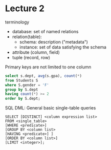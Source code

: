 # Lecture 2

terminology

- database: set of named relations
- relation(table):
  - schema: description ("metadata")
  - instance: set of data satisfying the schema
- attribute (column, field)
- tuple (record, row) 

Primary keys are not limited to one column


```sql
select s.dept, avg(s.gpa), count(*)
from Students S
where S.gender = 'F'
group by S.dept
having count(*) >= 2
order by S.dept;
```

SQL DML:
General basic single-table queries

```
SELECT [DISTINCT] <column expression list>
FROM <single_table>
[WHERE <predicate>]
[GROUP BY <column list>
[HAVING <predicate>] ]
[ORDER BY <column list>]
[LIMIT <integer>];
```
